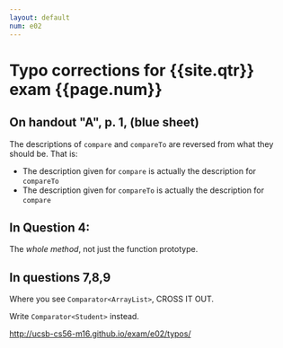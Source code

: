 ```yaml
---
layout: default
num: e02
---
```


# Typo corrections for {{site.qtr}} exam {{page.num}}

## On handout "A", p. 1, (blue sheet)

The descriptions of `compare` and `compareTo` are reversed from what they should be.  That is:

*    The description given for `compare` is actually the description for `compareTo`
*    The description given for `compareTo` is actually the description for `compare`

## In Question 4:
The *whole method*, not just the function prototype.

## In questions 7,8,9

Where you see `Comparator<ArrayList>`, CROSS IT OUT.

Write `Comparator<Student>` instead.

<http://ucsb-cs56-m16.github.io/exam/e02/typos/>

